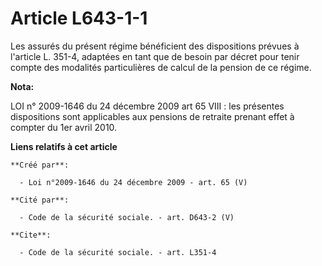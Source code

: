 # Article L643-1-1

Les assurés du présent régime bénéficient des dispositions prévues à l'article L. 351-4, adaptées en tant que de besoin par
décret pour tenir compte des modalités particulières de calcul de la pension de ce régime.

**Nota:**

LOI n° 2009-1646 du 24 décembre 2009 art 65 VIII : les présentes dispositions sont applicables aux pensions de retraite
prenant effet à compter du 1er avril 2010.

**Liens relatifs à cet article**

	**Créé par**:

	  - Loi n°2009-1646 du 24 décembre 2009 - art. 65 (V)

	**Cité par**:

	  - Code de la sécurité sociale. - art. D643-2 (V)

	**Cite**:

	  - Code de la sécurité sociale. - art. L351-4
